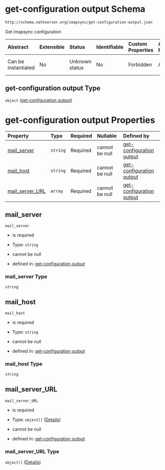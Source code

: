 # get-configuration output Schema

```txt
http://schema.nethserver.org/imapsync/get-configuration-output.json
```

Get imapsync configuration

| Abstract            | Extensible | Status         | Identifiable | Custom Properties | Additional Properties | Access Restrictions | Defined In                                                                                     |
| :------------------ | :--------- | :------------- | :----------- | :---------------- | :-------------------- | :------------------ | :--------------------------------------------------------------------------------------------- |
| Can be instantiated | No         | Unknown status | No           | Forbidden         | Allowed               | none                | [get-configuration-output.json](imapsync/get-configuration-output.json "open original schema") |

## get-configuration output Type

`object` ([get-configuration output](get-configuration-output.md))

# get-configuration output Properties

| Property                              | Type     | Required | Nullable       | Defined by                                                                                                                                                                           |
| :------------------------------------ | :------- | :------- | :------------- | :----------------------------------------------------------------------------------------------------------------------------------------------------------------------------------- |
| [mail\_server](#mail_server)          | `string` | Required | cannot be null | [get-configuration output](get-configuration-output-properties-mail_server.md "http://schema.nethserver.org/imapsync/get-configuration-output.json#/properties/mail_server")         |
| [mail\_host](#mail_host)              | `string` | Required | cannot be null | [get-configuration output](get-configuration-output-properties-mail_host.md "http://schema.nethserver.org/imapsync/get-configuration-output.json#/properties/mail_host")             |
| [mail\_server\_URL](#mail_server_url) | `array`  | Required | cannot be null | [get-configuration output](get-configuration-output-properties-mail_server_url.md "http://schema.nethserver.org/imapsync/get-configuration-output.json#/properties/mail_server_URL") |

## mail\_server



`mail_server`

* is required

* Type: `string`

* cannot be null

* defined in: [get-configuration output](get-configuration-output-properties-mail_server.md "http://schema.nethserver.org/imapsync/get-configuration-output.json#/properties/mail_server")

### mail\_server Type

`string`

## mail\_host



`mail_host`

* is required

* Type: `string`

* cannot be null

* defined in: [get-configuration output](get-configuration-output-properties-mail_host.md "http://schema.nethserver.org/imapsync/get-configuration-output.json#/properties/mail_host")

### mail\_host Type

`string`

## mail\_server\_URL



`mail_server_URL`

* is required

* Type: `object[]` ([Details](get-configuration-output-properties-mail_server_url-items.md))

* cannot be null

* defined in: [get-configuration output](get-configuration-output-properties-mail_server_url.md "http://schema.nethserver.org/imapsync/get-configuration-output.json#/properties/mail_server_URL")

### mail\_server\_URL Type

`object[]` ([Details](get-configuration-output-properties-mail_server_url-items.md))
